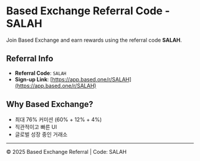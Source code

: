 # Based Exchange Referral Code - SALAH

Join Based Exchange and earn rewards using the referral code **SALAH**.

## Referral Info
- **Referral Code**: `SALAH`
- **Sign-up Link**: [https://app.based.one/r/SALAH](https://app.based.one/r/SALAH)

## Why Based Exchange?
- 최대 76% 커미션 (60% + 12% + 4%)
- 직관적이고 빠른 UI
- 글로벌 성장 중인 거래소

---

© 2025 Based Exchange Referral | Code: SALAH